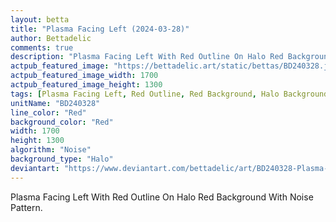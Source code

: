```yaml
---
layout: betta
title: "Plasma Facing Left (2024-03-28)"
author: Bettadelic
comments: true
description: "Plasma Facing Left With Red Outline On Halo Red Background With Noise Pattern."
actpub_featured_image: "https://bettadelic.art/static/bettas/BD240328.jpg"
actpub_featured_image_width: 1700
actpub_featured_image_height: 1300
tags: [Plasma Facing Left, Red Outline, Red Background, Halo Background Pattern, Noise Pattern, March 2024]
unitName: "BD240328"
line_color: "Red"
background_color: "Red"
width: 1700
height: 1300
algorithm: "Noise"
background_type: "Halo"
deviantart: "https://www.deviantart.com/bettadelic/art/BD240328-Plasma-Facing-Left-2024-03-28-1036125801"
---
```


Plasma Facing Left With Red Outline On Halo Red Background With Noise Pattern.
